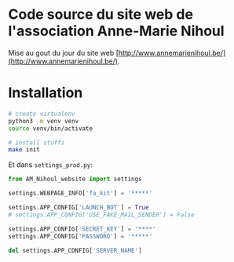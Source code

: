 # Code source du site web de l'association Anne-Marie Nihoul

Mise au gout du jour du site web [http://www.annemarienihoul.be/](http://www.annemarienihoul.be/).

# Installation

```bash
# create virtualenv
python3 -m venv venv
source venv/bin/activate

# install stuffs
make init
```

Et dans `settings_prod.py`:

```python
from AM_Nihoul_website import settings

settings.WEBPAGE_INFO['fa_kit'] = '*****'

settings.APP_CONFIG['LAUNCH_BOT'] = True
# settings.APP_CONFIG['USE_FAKE_MAIL_SENDER'] = False

settings.APP_CONFIG['SECRET_KEY'] = '****'
settings.APP_CONFIG['PASSWORD'] = '*****'

del settings.APP_CONFIG['SERVER_NAME']
```